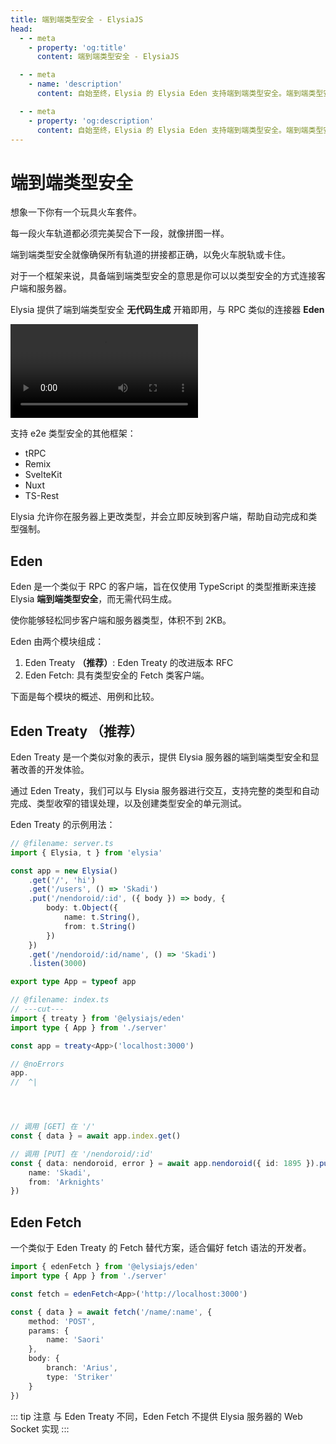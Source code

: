 ```yaml
---
title: 端到端类型安全 - ElysiaJS
head:
  - - meta
    - property: 'og:title'
      content: 端到端类型安全 - ElysiaJS

  - - meta
    - name: 'description'
      content: 自始至终，Elysia 的 Elysia Eden 支持端到端类型安全。端到端类型安全是指系统中的每个组件都经过类型一致性检查，这意味着数据在组件之间传递时，只有当数据的类型兼容时才会进行传递。

  - - meta
    - property: 'og:description'
      content: 自始至终，Elysia 的 Elysia Eden 支持端到端类型安全。端到端类型安全是指系统中的每个组件都经过类型一致性检查，这意味着数据在组件之间传递时，只有当数据的类型兼容时才会进行传递。
---
```


# 端到端类型安全
想象一下你有一个玩具火车套件。

每一段火车轨道都必须完美契合下一段，就像拼图一样。

端到端类型安全就像确保所有轨道的拼接都正确，以免火车脱轨或卡住。

对于一个框架来说，具备端到端类型安全的意思是你可以以类型安全的方式连接客户端和服务器。

Elysia 提供了端到端类型安全 **无代码生成** 开箱即用，与 RPC 类似的连接器 **Eden**

<video mute controls>
  <source src="/eden/eden-treaty.mp4" type="video/mp4" />
  加载视频时出错
</video>

支持 e2e 类型安全的其他框架：
- tRPC
- Remix
- SvelteKit
- Nuxt
- TS-Rest

<!-- <iframe
    id="embedded-editor"
    src="https://codesandbox.io/p/sandbox/bun-elysia-rdxljp?embed=1&codemirror=1&hidenavigation=1&hidedevtools=1&file=eden.ts"
    allow="accelerometer"
    sandbox="allow-forms allow-modals allow-popups allow-presentation allow-same-origin allow-scripts"
    loading="lazy"
/>

::: tip
悬停在变量和函数上以查看类型定义。
::: -->

Elysia 允许你在服务器上更改类型，并会立即反映到客户端，帮助自动完成和类型强制。

## Eden
Eden 是一个类似于 RPC 的客户端，旨在仅使用 TypeScript 的类型推断来连接 Elysia **端到端类型安全**，而无需代码生成。

使你能够轻松同步客户端和服务器类型，体积不到 2KB。

Eden 由两个模块组成：
1. Eden Treaty **（推荐）**: Eden Treaty 的改进版本 RFC
2. Eden Fetch: 具有类型安全的 Fetch 类客户端。

下面是每个模块的概述、用例和比较。

## Eden Treaty （推荐）
Eden Treaty 是一个类似对象的表示，提供 Elysia 服务器的端到端类型安全和显著改善的开发体验。

通过 Eden Treaty，我们可以与 Elysia 服务器进行交互，支持完整的类型和自动完成、类型收窄的错误处理，以及创建类型安全的单元测试。

Eden Treaty 的示例用法：
```typescript twoslash
// @filename: server.ts
import { Elysia, t } from 'elysia'

const app = new Elysia()
    .get('/', 'hi')
    .get('/users', () => 'Skadi')
    .put('/nendoroid/:id', ({ body }) => body, {
        body: t.Object({
            name: t.String(),
            from: t.String()
        })
    })
    .get('/nendoroid/:id/name', () => 'Skadi')
    .listen(3000)

export type App = typeof app

// @filename: index.ts
// ---cut---
import { treaty } from '@elysiajs/eden'
import type { App } from './server'

const app = treaty<App>('localhost:3000')

// @noErrors
app.
//  ^|




// 调用 [GET] 在 '/'
const { data } = await app.index.get()

// 调用 [PUT] 在 '/nendoroid/:id'
const { data: nendoroid, error } = await app.nendoroid({ id: 1895 }).put({
    name: 'Skadi',
    from: 'Arknights'
})
```

## Eden Fetch
一个类似于 Eden Treaty 的 Fetch 替代方案，适合偏好 fetch 语法的开发者。
```typescript
import { edenFetch } from '@elysiajs/eden'
import type { App } from './server'

const fetch = edenFetch<App>('http://localhost:3000')

const { data } = await fetch('/name/:name', {
    method: 'POST',
    params: {
        name: 'Saori'
    },
    body: {
        branch: 'Arius',
        type: 'Striker'
    }
})
```

::: tip 注意
与 Eden Treaty 不同，Eden Fetch 不提供 Elysia 服务器的 Web Socket 实现
:::

